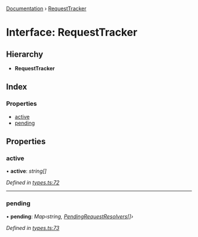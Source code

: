 [Documentation](../README.md) › [RequestTracker](requesttracker.md)

# Interface: RequestTracker

## Hierarchy

* **RequestTracker**

## Index

### Properties

* [active](requesttracker.md#active)
* [pending](requesttracker.md#pending)

## Properties

###  active

• **active**: *string[]*

*Defined in [types.ts:72](https://github.com/dylanaubrey/getta/blob/e2378d7/src/types.ts#L72)*

___

###  pending

• **pending**: *Map‹string, [PendingRequestResolvers](pendingrequestresolvers.md)[]›*

*Defined in [types.ts:73](https://github.com/dylanaubrey/getta/blob/e2378d7/src/types.ts#L73)*
